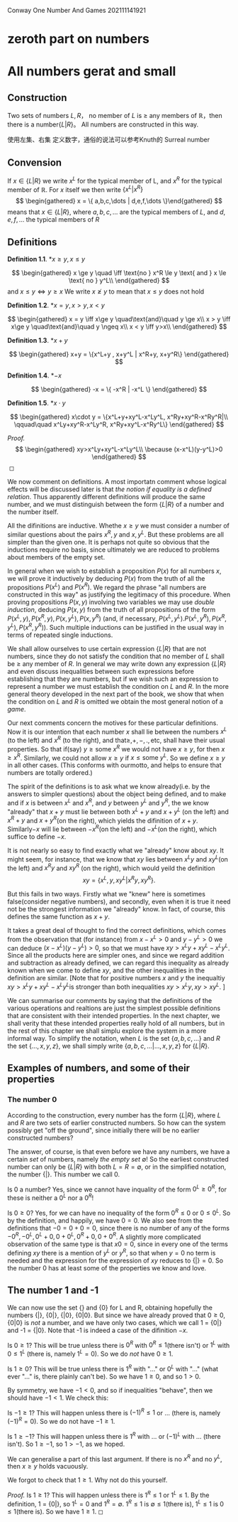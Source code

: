 
Conway 
One Number And Games 
202111141921

# zeroth part on numbers


# All numbers gerat and small

## Construction

Two sets of numbers $L,R$， no member of $L$ is $\ge$ any members of $\mathbb{R}$，then there is a number$\{L|R\}$。
All numbers are constructed in this way.

使用左集、右集 定义数字，通俗的说法可以参考Knuth的 Surreal number

## Convension

If $x\in\{L|R\}$ we write $x^L$ for the typical member of L, and $x^R$
for the typical member of $\mathbb{R}$. For $x$ itself we then write
$\{x^L|x^R\}$ 
$$
\begin{gathered}
    x = \{ a,b,c,\dots | d,e,f,\dots \}\end{gathered}
$$
 means that
$x\in \{L|R\}$, where $a,b,c,\dots$ are the typical members of $L$, and
$d,e,f,\dots$ the typical members of $R$

## Definitions


**Definition 1.1**. *$x \ge y, x \le y$

$$
\begin{gathered}
        x \ge y \quad \iff \text{no } x^R \le y \text{ and } x \le \text{ no } y^L\\
    \end{gathered}
$$
 and $x\le y \iff y\ge x$ We write $x\ngeq y$ to
mean that $x \le y$ does not hold


**Definition 1.2**. *$x=y, x>y, x<y$

$$
\begin{gathered}
        x = y \iff x\ge y \quad\text{and}\quad y \ge x\\
        x > y \iff x\ge y \quad\text{and}\quad y \ngeq x\\
        x < y \iff y>x\\        
    \end{gathered}
$$



**Definition 1.3**. *$x+y$

$$
\begin{gathered}
        x+y = \{x^L+y , x+y^L | x^R+y, x+y^R\}
    \end{gathered}
$$



**Definition 1.4**. *$-x$

$$
\begin{gathered}
            -x = \{ -x^R | -x^L \}
        \end{gathered}
$$



**Definition 1.5**. *$x\cdot y$

$$
\begin{gathered}
            x\cdot y = \{x^L+y+xy^L-x^Ly^L, x^Ry+xy^R-x^Ry^R|\\
            \qquad\quad x^Ly+xy^R-x^Ly^R, x^Ry+xy^L-x^Ry^L\}
        \end{gathered}
$$



*Proof.* 
$$
\begin{gathered}
            xy>x^Ly+xy^L-x^Ly^L\\
            \because    (x-x^L)(y-y^L)>0
        \end{gathered}
$$
 ◻


We now comment on definitions. A most importatn comment whose logical
effects will be discussed later is that *the notion if equality is a
defined relation*. Thus apparently different definitions will produce
the same number, and we must distinguish between the form $\{L|R\}$ of a
number and the number itself.

All the difinitions are inductive. Whethe $x\ge y$ we must consider a
number of similar questions about the pairs $x^R,y$ and $x,y^L$. But
these problems are all simpler than the given one. It is perhaps not
quite so obvious that the inductions require no basis, since ultimately
we are reduced to problems about members of the empty set.

In general when we wish to establish a proposition $P(x)$ for all
numbers $x$, we will prove it inductively by deducing $P(x)$ from the
truth of all the propositions $P(x^L)$ and $P(x^R)$. We regard the
phrase \"all numbers are constructed in this way\" as justifying the
legitimacy of this procedure. When proving propositions $P(x,y)$
involving two variables we may use *double induction*, deducing $P(x,y)$
from the truth of all propositions of the form
$P(x^L,y), P(x^R,y), P(x,y^L), P(x,y^R)$ (and, if necessary,
$P(x^L,y^L). P(x^L,y^R), P(x^R,y^L), P(x^R,y^R)$). Such multiple
inductions can be justified in the usual way in terms of repeated single
inductions.

We shall allow ourselves to use certain expression $\{L|R\}$ that are
not numbers, since they do not satisfy the condition that no member of
$L$ shall be $\ge$ any member of $R$. In general we may write down any
expression $\{L|R\}$ and even discuss inequalities between such
expressions before establishing that they are numbers, but if we wish
such an expression to represent a number we must establish the condition
on $L \text{ and } R$. In the more general theory developed in the next
part of the book, we show that when the condition on $L \text{ and } R$
is omitted we obtain the most general notion of a *game*.

Our next comments concern the motives for these particular definitions.
Now it is our intention that each number $x$ shall lie between the
numbers $x^L$ (to the left) and $x^R$ (to the right), and
that$\ge, +, -,., \text{etc}$, shall have their usual properties. So
that if(say) $y\ge\text{some } x^R$ we would not have $x\ge y$, for then
$x\ge x^R$. Similarly, we could not allow $x\ge y$ if
$x \le \text{some }y^L$. So we define $x\ge y$ in all other cases. (This
conforms with ourmotto, and helps to ensure that numbers are totally
ordered.)

The spirit of the definitions is to ask what we know already(i.e. by the
answers to simpler questions) about the object being defined, and to
make and if $x$ is between $x^L$ and $x^R$, and $y$ between $y^L$ and
$y^R$, the we know \"already\" that $x+y$ must lie between both $x^L+y$
and $x+y^L$ (on the left) and $x^R+y$ and $x+y^R$(on the right), which
yields the difinition of $x+y$. Similarly$-x$ will lie between $-x^R$(on
the left) and $-x^L$(on the right), which suffice to define $-x$.

It is not nearly so easy to find exactly what we \"already\" know about
$xy$. It might seem, for instance, that we know that $xy$ lies between
$x^Ly$ and $xy^L$(on the left) and $x^Ry$ and $xy^R$ (on the right),
which would yeild the definition 
$$
xy=\{x^L,y, xy^L| x^Ry,xy^R\}.
$$


But this fails in two ways. Firstly what we \"knew\" here is sometimes
false(consider negative numbers), and secondly, even when it is true it
need not be the strongest information we \"already\" know. In fact, of
course, this defines the same function as $x+y$.

It takes a great deal of thought to find the correct definitions, which
comes from the observation that (for instance) from $x-x^L > 0$ and
$y - y^L >0$ we can deduce $(x-x^L)(y-y^L)>0$, so that we must have
$xy>x^Ly+xy^L-x^Ly^L$. Since all the products here are simpler ones, and
since we regard addition and subtraction as already defined, we can
regard this inequality as already known when we come to define $xy$, and
the other inequalities in the definition are similar. \[Note that for
positive numbers $x$ and $y$ the inequaltiy $xy>x^Ly+xy^L-x^Ly^L$is
stronger than both inequalities $xy>x^Ly, xy>xy^L$. \]

We can summarise our comments by saying that the definitions of the
various operations and realtions are just the simplest possible
definitions that are consistent with their intended properties. In the
next chapter, we shall verity that these intended properties really hold
of all numbers, but in the rest of this chapter we shall simplu explore
the system in a more informal way. To simplify the notation, when $L$ is
the set $\{a, b, c, \dots \}$ and $R$ the set $\{ \dots, x,y,z \}$, we
shall simply write $\{ a, b, c, \dots | \dots, x, y, z \}$ for
$\{ L|R \}$.

## Examples of numbers, and some of their properties

### The number 0

According to the construction, every number has the form $\{ L|R \}$,
where $L$ and $R$ are two sets of earlier constructed numbers. So how
can the system possibly get \"off the ground\", since initially there
will be no earlier constructed numbers?

The answer, of course, is that even before we have any numbers, we have
a certain *set* of numbers, namely *the empty set* $\emptyset$! So the
earliest constructed number can only be $\{L|R\}$ with both
$L=R=\emptyset$, or in the simplified notation, the number $\{|\}$. This
number we call 0.

Is 0 a number? Yes, since we cannot have inquality of the form
$0^L\ge 0^R$, for these is neither a $0^L$ nor a $0^R$!

Is $0\ge 0$? Yes, for we can have no inequality of the form $0^R \le 0$
or $0\le 0^L$. So by the definition, and happily, we have $0=0$. We also
see from the definitions that $-0=0+0=0$, since there is no number of
any of the forms $-0^R, -0^L, 0^L+0, 0+0^L, 0^R+0, 0+0^R$. A slightly
more complicated observation of the same type is that $x0=0$, since in
every one of the terms defining $xy$ there is a mention of $y^L$ or
$y^R$, so that when $y=0$ no term is needed and the expression for the
expression of $xy$ reduces to $\{|\} =0$. So the number 0 has at least
some of the properties we know and love.

## The number 1 and -1

We can now use the set {} and {0} for L and R, obtaining hopefully the
numbers {\|}, {0\|}, {\|0}, {0\|0}. But since we have already proved
that $0\ge 0$, {0\|0} is *not* a number, and we have only two cases,
which we call 1 = {0\|} and -1 = {\|0}. Note that -1 is indeed a case of
the difinition $-x$.

Is $0 \ge 1$? This will be true unless there is $0^R$ with
$0^R \le 1$(there isn't) or $1^L$ with $0 \le 1^L$ (there is, namely
$1^L = 0$). So we do *not* have $0\ge 1$.

Is $1 \ge 0$? This will be true unless there is $1^R$ with \"$\dots$\"
or $0^L$ with \"$\dots$\" (what ever \"$\dots$\" is, there plainly can't
be). So we have $1 \ge 0$, and so $1 > 0$.

By symmetry, we have $-1 < 0$, and so if inequalities \"behave\", then
we should have $-1 < 1$. We check this:

Is $-1 \ge 1$? This will happen unless there is $(-1)^R \le 1$ or \...
(there is, namely $(-1)^R = 0$). So we do not have $-1 \ge 1$.

Is $1 \ge -1$? This will happen unless there is $1^R$ with \... or
$(-1)^L$ with \... (there isn't). So $1 \ge -1$, so $1 > -1$, as we
hoped.

We can generalise a part of this last argument. If there is no $x^R$ and
no $y^L$, then $x \ge y$ holds vacuously.

We forgot to check that $1 \ge 1$. Why not do this yourself.


*Proof.* Is $1 \ge 1$? This will happen unless there is $1^R \le 1$ or
$1^L \le 1$. By the definition, 1 = {0\|}, so $1^L = 0$ and
$1^R = \emptyset$. $1^R \le 1$ is $\emptyset \le 1$(there is),
$1^L \le 1$ is $0 \le 1$(there is). So we have $1 \ge 1$. ◻

